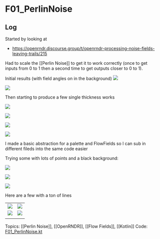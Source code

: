 # F01_PerlinNoise

## Log

Started  by looking at 

- https://openrndr.discourse.group/t/openrndr-processing-noise-fields-leaving-trails/215

Had to scale the [[Perlin Noise]] to get it to work correctly (once to get inputs from 0 to 1 then a second time to get outputs closer to 0 to 1).

Initial results (with field angles on in the background)
![](static/sketches/F01_PerlinNoise/sketch.F01_PerlinNoise-2021-07-13-22.58.56.png)

![](static/sketches/F01_PerlinNoise/sketch.F01_PerlinNoise-2021-07-13-22.59.01.png)

Then starting to produce a few single thickness works

![](static/sketches/F01_PerlinNoise/sketch.F01_PerlinNoise-2021-07-13-23.15.35.png)

![](static/sketches/F01_PerlinNoise/sketch.F01_PerlinNoise-2021-07-13-23.16.21.png)

![](static/sketches/F01_PerlinNoise/sketch.F01_PerlinNoise-2021-07-13-23.17.58.png)

![](static/sketches/F01_PerlinNoise/sketch.F01_PerlinNoise-2021-07-13-23.20.02.png)

I made a basic abstraction for a palette and FlowFields so I can sub in different fileds into the same code easier

Trying some with lots of points and a black background:

![](static/sketches/F01_PerlinNoise/sketch.F01_PerlinNoise-2021-07-13-23.27.45.png)

![](static/sketches/F01_PerlinNoise/sketch.F01_PerlinNoise-2021-07-13-23.28.04.png)

![](static/sketches/F01_PerlinNoise/sketch.F01_PerlinNoise-2021-07-13-23.28.23.png)

Here are a few with a ton of lines

|                                                     |                                                     |
| --------------------------------------------------- | --------------------------------------------------- |
| ![](static/sketches/F01_PerlinNoise/sketch.F01_PerlinNoise-2021-07-13-23.35.46.png) | ![](static/sketches/F01_PerlinNoise/sketch.F01_PerlinNoise-2021-07-13-23.36.32.png) |
| ![](static/sketches/F01_PerlinNoise/sketch.F01_PerlinNoise-2021-07-13-23.37.27.png) | ![](static/sketches/F01_PerlinNoise/sketch.F01_PerlinNoise-2021-07-13-23.38.05.png) |
|                                                     |                                                     |

Topics: [[Perlin Noise]], [[OpenRNDR]], [[Flow Fields]], [[Kotlin]]
Code: [F01_PerlinNoise.kt](https://github.com/cwoodall/generative-art-studio/blob/main/kotlin/src/main/kotlin/sketch/F01_PerlinNoise.kt)